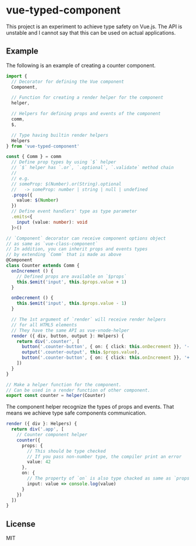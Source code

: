 # vue-typed-component

This project is an experiment to achieve type safety on Vue.js. The API is unstable and I cannot say that this can be used on actual applications.

## Example

The following is an example of creating a counter component.

```ts
import {
  // Decorator for defining the Vue component
  Component,

  // Function for creating a render helper for the component
  helper,

  // Helpers for defining props and events of the component
  comm,
  $,

  // Type having builtin render helpers
  Helpers
} from 'vue-typed-component'

const { Comm } = comm
  // Define prop types by using `$` helper
  // `$` helper has `.or`, `.optional`, `.validate` method chain
  //
  // e.g.
  // someProp: $(Number).or(String).optional
  //   -> someProp: number | string | null | undefined
  .props({
    value: $(Number)
  })
  // Define event handlers' type as type parameter
  .emits<{
    input (value: number): void
  }>()

// `Component` decorator can receive component options object
// as same as `vue-class-component`
// In addition, you can inherit props and events types
// by extending `Comm` that is made as above
@Component
class Counter extends Comm {
  onIncrement () {
    // Defined props are available on `$props`
    this.$emit('input', this.$props.value + 1)
  }

  onDecrement () {
    this.$emit('input', this.$props.value - 1)
  }

  // The 1st argument of `render` will receive render helpers
  // for all HTML5 elements
  // They have the same API as vue-vnode-helper
  render ({ div, button, output }: Helpers) {
    return div('.counter', [
      button('.counter-button', { on: { click: this.onDecrement }}, '-'),
      output('.counter-output', this.$props.value),
      button('.counter-button', { on: { click: this.onIncrement }}, '+')
    ])
  }
}

// Make a helper function for the component.
// Can be used in a render function of other component.
export const counter = helper(Counter)
```

The component helper recognize the types of props and events. That means we achieve type safe components communication.

```ts
render ({ div }: Helpers) {
  return div('.app', [
    // Counter component helper
    counter({
      props: {
        // This should be type checked
        // If you pass non-number type, the compiler print an error
        value: 42
      },
      on: {
        // The property of `on` is also type chacked as same as `props`
        input: value => console.log(value)
      }
    })
  ])
}
```

## License

MIT
